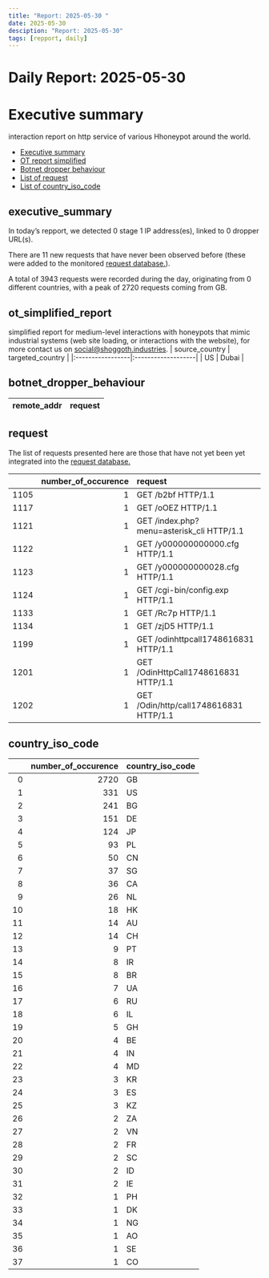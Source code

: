 ```yaml
---
title: "Report: 2025-05-30 "
date: 2025-05-30
desciption: "Report: 2025-05-30" 
tags: [repport, daily]
---
```



# Daily Report: 2025-05-30 
# Executive summary
interaction report on http service of various Hhoneypot around the world. 

- [Executive summary](#executive_summary)
- [OT report simplified](#ot_simplified_report)
- [Botnet dropper behaviour](#botnet_dropper_behaviour)
- [List of request](#request)
- [List of country_iso_code](#country_iso_code)

## executive_summary

In today’s repport, we detected 0 stage 1 IP address(es), linked to 0 dropper URL(s).  

There are 11 new requests that have never been observed before (these were added to the monitored [request database.](https://blog.shoggoth.industries/database/request_database/)).  

A total of 3943 requests were recorded during the day, originating from 0 different countries, with a peak of 2720 requests coming from GB.


## ot_simplified_report
simplified report for medium-level interactions with honeypots that mimic industrial systems (web site loading, or interactions with the website), for more contact us on social@shoggoth.industries.
| source_country   | targeted_country   |
|:-----------------|:-------------------|
| US               | Dubai              |

## botnet_dropper_behaviour
| remote_addr   | request   |
|---------------|-----------|

## request

The list of requests presented here are those that have not yet been yet integrated into the [request database.](https://blog.shoggoth.industries/database/request_database/)

|      |   number_of_occurence | request                                   |
|-----:|----------------------:|:------------------------------------------|
| 1105 |                     1 | GET /b2bf HTTP/1.1                        |
| 1117 |                     1 | GET /oOEZ HTTP/1.1                        |
| 1121 |                     1 | GET /index.php?menu=asterisk_cli HTTP/1.1 |
| 1122 |                     1 | GET /y000000000000.cfg HTTP/1.1           |
| 1123 |                     1 | GET /y000000000028.cfg HTTP/1.1           |
| 1124 |                     1 | GET /cgi-bin/config.exp HTTP/1.1          |
| 1133 |                     1 | GET /Rc7p HTTP/1.1                        |
| 1134 |                     1 | GET /zjD5 HTTP/1.1                        |
| 1199 |                     1 | GET /odinhttpcall1748616831 HTTP/1.1      |
| 1201 |                     1 | GET /OdinHttpCall1748616831 HTTP/1.1      |
| 1202 |                     1 | GET /Odin/http/call1748616831 HTTP/1.1    |

## country_iso_code

|    |   number_of_occurence | country_iso_code   |
|---:|----------------------:|:-------------------|
|  0 |                  2720 | GB                 |
|  1 |                   331 | US                 |
|  2 |                   241 | BG                 |
|  3 |                   151 | DE                 |
|  4 |                   124 | JP                 |
|  5 |                    93 | PL                 |
|  6 |                    50 | CN                 |
|  7 |                    37 | SG                 |
|  8 |                    36 | CA                 |
|  9 |                    26 | NL                 |
| 10 |                    18 | HK                 |
| 11 |                    14 | AU                 |
| 12 |                    14 | CH                 |
| 13 |                     9 | PT                 |
| 14 |                     8 | IR                 |
| 15 |                     8 | BR                 |
| 16 |                     7 | UA                 |
| 17 |                     6 | RU                 |
| 18 |                     6 | IL                 |
| 19 |                     5 | GH                 |
| 20 |                     4 | BE                 |
| 21 |                     4 | IN                 |
| 22 |                     4 | MD                 |
| 23 |                     3 | KR                 |
| 24 |                     3 | ES                 |
| 25 |                     3 | KZ                 |
| 26 |                     2 | ZA                 |
| 27 |                     2 | VN                 |
| 28 |                     2 | FR                 |
| 29 |                     2 | SC                 |
| 30 |                     2 | ID                 |
| 31 |                     2 | IE                 |
| 32 |                     1 | PH                 |
| 33 |                     1 | DK                 |
| 34 |                     1 | NG                 |
| 35 |                     1 | AO                 |
| 36 |                     1 | SE                 |
| 37 |                     1 | CO                 |
